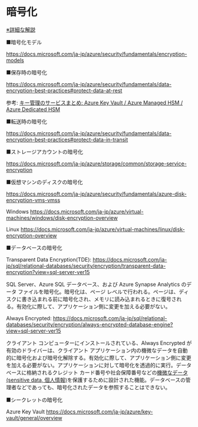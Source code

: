 # 暗号化

[※詳細な解説](../SC/encryption/encryption-overview.md)

■暗号化モデル

https://docs.microsoft.com/ja-jp/azure/security/fundamentals/encryption-models

■保存時の暗号化

https://docs.microsoft.com/ja-jp/azure/security/fundamentals/data-encryption-best-practices#protect-data-at-rest

参考: [キー管理のサービスまとめ: Azure Key Vault / Azure Managed HSM / Azure Dedicated HSM](https://github.com/hiryamada/notes/blob/main/AZ-204/pdf/mod07/%E3%82%AD%E3%83%BC%E7%AE%A1%E7%90%86%E3%82%B5%E3%83%BC%E3%83%93%E3%82%B9.pdf)

■転送時の暗号化

https://docs.microsoft.com/ja-jp/azure/security/fundamentals/data-encryption-best-practices#protect-data-in-transit


■ストレージアカウントの暗号化

https://docs.microsoft.com/ja-jp/azure/storage/common/storage-service-encryption

■仮想マシンのディスクの暗号化

https://docs.microsoft.com/ja-jp/azure/security/fundamentals/azure-disk-encryption-vms-vmss

Windows
https://docs.microsoft.com/ja-jp/azure/virtual-machines/windows/disk-encryption-overview

Linux
https://docs.microsoft.com/ja-jp/azure/virtual-machines/linux/disk-encryption-overview

■データベースの暗号化

Transparent Data Encryption(TDE):
https://docs.microsoft.com/ja-jp/sql/relational-databases/security/encryption/transparent-data-encryption?view=sql-server-ver15

SQL Server、Azure SQL データベース、および Azure Synapse Analytics のデータ ファイルを暗号化。暗号化は、ページ レベルで行われる。ページは、ディスクに書き込まれる前に暗号化され、メモリに読み込まれるときに復号される。有効化に際して、アプリケーション側に変更を加える必要がない。

Always Encrypted:
https://docs.microsoft.com/ja-jp/sql/relational-databases/security/encryption/always-encrypted-database-engine?view=sql-server-ver15

クライアント コンピューターにインストールされている、Always Encrypted が有効のドライバーは、クライアント アプリケーション内の機微なデータを自動的に暗号化および暗号化解除する。有効化に際して、アプリケーション側に変更を加える必要がない。アプリケーションに対して暗号化を透過的に実行。データベースに格納されるクレジット カード番号や社会保障番号などの[機微なデータ(sensitive data, 個人情報)](https://www.lrm.jp/security_magazine/sensitive-pii/)を保護するために設計された機能。データベースの管理者などであっても、暗号化されたデータを参照することはできない。

■シークレットの暗号化

Azure Key Vault
https://docs.microsoft.com/ja-jp/azure/key-vault/general/overview
